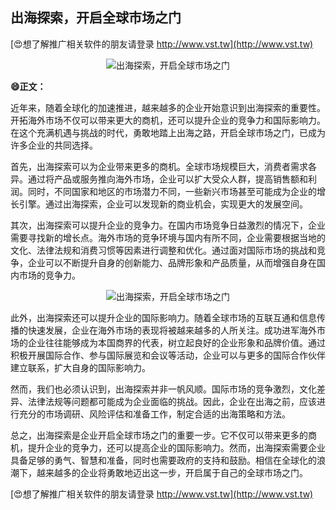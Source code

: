 ## **出海探索，开启全球市场之门**

[😍想了解推广相关软件的朋友请登录 http://www.vst.tw](http://www.vst.tw)

 <center><img src="https://vst.tw/MP4/tuiguang/png/6.png" alt="出海探索，开启全球市场之门"></center>

**😄正文：**

近年来，随着全球化的加速推进，越来越多的企业开始意识到出海探索的重要性。开拓海外市场不仅可以带来更大的商机，还可以提升企业的竞争力和国际影响力。在这个充满机遇与挑战的时代，勇敢地踏上出海之路，开启全球市场之门，已成为许多企业的共同选择。

首先，出海探索可以为企业带来更多的商机。全球市场规模巨大，消费者需求各异。通过将产品或服务推向海外市场，企业可以扩大受众人群，提高销售额和利润。同时，不同国家和地区的市场潜力不同，一些新兴市场甚至可能成为企业的增长引擎。通过出海探索，企业可以发现新的商业机会，实现更大的发展空间。

其次，出海探索可以提升企业的竞争力。在国内市场竞争日益激烈的情况下，企业需要寻找新的增长点。海外市场的竞争环境与国内有所不同，企业需要根据当地的文化、法律法规和消费习惯等因素进行调整和优化。通过面对国际市场的挑战和竞争，企业可以不断提升自身的创新能力、品牌形象和产品质量，从而增强自身在国内市场的竞争力。

 <center><img src="https://vst.tw/MP4/tuiguang/png/7.png" alt="出海探索，开启全球市场之门"></center>

此外，出海探索还可以提升企业的国际影响力。随着全球市场的互联互通和信息传播的快速发展，企业在海外市场的表现将被越来越多的人所关注。成功进军海外市场的企业往往能够成为本国商界的代表，树立起良好的企业形象和品牌价值。通过积极开展国际合作、参与国际展览和会议等活动，企业可以与更多的国际合作伙伴建立联系，扩大自身的国际影响力。

然而，我们也必须认识到，出海探索并非一帆风顺。国际市场的竞争激烈，文化差异、法律法规等问题都可能成为企业面临的挑战。因此，企业在出海之前，应该进行充分的市场调研、风险评估和准备工作，制定合适的出海策略和方法。

总之，出海探索是企业开启全球市场之门的重要一步。它不仅可以带来更多的商机，提升企业的竞争力，还可以提高企业的国际影响力。然而，出海探索需要企业具备足够的勇气、智慧和准备，同时也需要政府的支持和鼓励。相信在全球化的浪潮下，越来越多的企业将勇敢地迈出这一步，开启属于自己的全球市场之门。

[😍想了解推广相关软件的朋友请登录 http://www.vst.tw](http://www.vst.tw)



